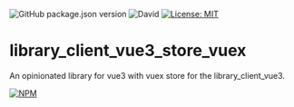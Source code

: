 ![GitHub package.json version](https://img.shields.io/github/package-json/v/thzero/library_client_vue3_store_vuex)
![David](https://img.shields.io/david/thzero/library_client_vue3_store_vuex)
[![License: MIT](https://img.shields.io/badge/License-MIT-yellow.svg)](https://opensource.org/licenses/MIT)

# library_client_vue3_store_vuex

An opinionated library for vue3 with vuex store for the library_client_vue3.

[![NPM](https://nodei.co/npm/@thzero/library_common.png?compact=true)](https://npmjs.org/package/@thzero/library_client_vue3_store_vuex)
